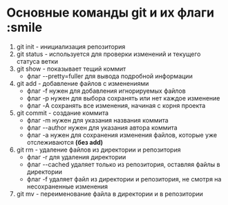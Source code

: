 # Основные команды git и их флаги :smile
1. git init - инициализация репозитория
2. git status - используется для проверки изменений и текущего статуса ветки
3. git show - показывает тещий коммит
    - флаг --pretty=fuller для вывода подробной информации
4. git add - добавление файлов с изменениями
    - флаг -f нужен для добавления игнорируемых файлов
	- флаг -p нужен для выбора сохранять или нет каждое изменение
	- флаг -A сохранять все изменения, начиная с корня проекта
5. git commit - создание коммита
    - флаг -m нужен для указания названия коммита
	- флаг --author нужен для указания автора коммита
	- флаг -a нужен для сохранения изменения файлов, которые уже отслеживаются **(без add)**
6. git rm - удаление файлов из директории и репозитория
    - флаг -r для удаления директории
	- флаг --cached удаляет только из репозитория, оставляя файлы в директории
	- флаг -f удаляет файл из директории и репозитория, не смотря на несохраненные изменения
7. git mv - переименование файла в директории и в репозитории
	
